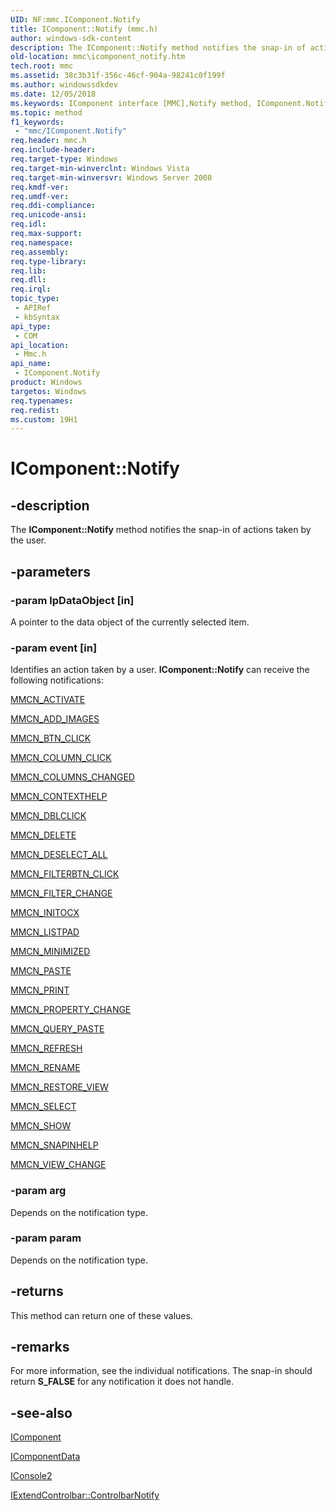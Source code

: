 ```yaml
---
UID: NF:mmc.IComponent.Notify
title: IComponent::Notify (mmc.h)
author: windows-sdk-content
description: The IComponent::Notify method notifies the snap-in of actions taken by the user.
old-location: mmc\icomponent_notify.htm
tech.root: mmc
ms.assetid: 38c3b31f-356c-46cf-904a-98241c0f199f
ms.author: windowssdkdev
ms.date: 12/05/2018
ms.keywords: IComponent interface [MMC],Notify method, IComponent.Notify, IComponent::Notify, Notify, Notify method [MMC], Notify method [MMC],IComponent interface, _slate_icomponent_notify, mmc.icomponent_notify, mmc/IComponent::Notify
ms.topic: method
f1_keywords: 
 - "mmc/IComponent.Notify"
req.header: mmc.h
req.include-header: 
req.target-type: Windows
req.target-min-winverclnt: Windows Vista
req.target-min-winversvr: Windows Server 2008
req.kmdf-ver: 
req.umdf-ver: 
req.ddi-compliance: 
req.unicode-ansi: 
req.idl: 
req.max-support: 
req.namespace: 
req.assembly: 
req.type-library: 
req.lib: 
req.dll: 
req.irql: 
topic_type:
 - APIRef
 - kbSyntax
api_type:
 - COM
api_location:
 - Mmc.h
api_name:
 - IComponent.Notify
product: Windows
targetos: Windows
req.typenames: 
req.redist: 
ms.custom: 19H1
---
```


# IComponent::Notify


## -description


The <b>IComponent::Notify</b> method notifies the snap-in of actions taken by the user.


## -parameters




### -param lpDataObject [in]

A pointer to the data object of the currently selected item.


### -param event [in]

Identifies an action taken by a user. <b>IComponent::Notify</b> can receive the following notifications:


<a href="https://docs.microsoft.com/previous-versions/windows/desktop/mmc/mmcn-activate">MMCN_ACTIVATE</a>



<a href="https://docs.microsoft.com/previous-versions/windows/desktop/mmc/mmcn-add-images">MMCN_ADD_IMAGES</a>



<a href="https://docs.microsoft.com/previous-versions/windows/desktop/mmc/mmcn-btn-click">MMCN_BTN_CLICK</a>



<a href="https://docs.microsoft.com/previous-versions/windows/desktop/mmc/mmcn-column-click">MMCN_COLUMN_CLICK</a>



<a href="https://docs.microsoft.com/previous-versions/windows/desktop/mmc/mmcn-columns-changed">MMCN_COLUMNS_CHANGED</a>



<a href="https://docs.microsoft.com/previous-versions/windows/desktop/mmc/mmcn-contexthelp">MMCN_CONTEXTHELP</a>



<a href="https://docs.microsoft.com/previous-versions/windows/desktop/mmc/mmcn-dblclick">MMCN_DBLCLICK</a>



<a href="https://docs.microsoft.com/previous-versions/windows/desktop/mmc/mmcn-delete">MMCN_DELETE</a>



<a href="https://docs.microsoft.com/previous-versions/windows/desktop/mmc/mmcn-deselect-all">MMCN_DESELECT_ALL</a>



<a href="https://docs.microsoft.com/previous-versions/windows/desktop/mmc/mmcn-filterbtn-click">MMCN_FILTERBTN_CLICK</a>



<a href="https://docs.microsoft.com/previous-versions/windows/desktop/mmc/mmcn-filter-change">MMCN_FILTER_CHANGE</a>



<a href="https://docs.microsoft.com/previous-versions/windows/desktop/mmc/mmcn-initocx">MMCN_INITOCX</a>



<a href="https://docs.microsoft.com/previous-versions/windows/desktop/mmc/mmcn-listpad">MMCN_LISTPAD</a>



<a href="https://docs.microsoft.com/previous-versions/windows/desktop/mmc/mmcn-minimized">MMCN_MINIMIZED</a>



<a href="https://docs.microsoft.com/previous-versions/windows/desktop/mmc/mmcn-paste">MMCN_PASTE</a>



<a href="https://docs.microsoft.com/previous-versions/windows/desktop/mmc/mmcn-print">MMCN_PRINT</a>



<a href="https://docs.microsoft.com/previous-versions/windows/desktop/mmc/mmcn-property-change">MMCN_PROPERTY_CHANGE</a>



<a href="https://docs.microsoft.com/previous-versions/windows/desktop/mmc/mmcn-query-paste">MMCN_QUERY_PASTE</a>



<a href="https://docs.microsoft.com/previous-versions/windows/desktop/mmc/mmcn-refresh">MMCN_REFRESH</a>



<a href="https://docs.microsoft.com/previous-versions/windows/desktop/mmc/mmcn-rename">MMCN_RENAME</a>



<a href="https://docs.microsoft.com/previous-versions/windows/desktop/mmc/mmcn-restore-view">MMCN_RESTORE_VIEW</a>



<a href="https://docs.microsoft.com/previous-versions/windows/desktop/mmc/mmcn-select">MMCN_SELECT</a>



<a href="https://docs.microsoft.com/previous-versions/windows/desktop/mmc/mmcn-show">MMCN_SHOW</a>



<a href="https://docs.microsoft.com/previous-versions/windows/desktop/mmc/mmcn-snapinhelp">MMCN_SNAPINHELP</a>



<a href="https://docs.microsoft.com/previous-versions/windows/desktop/mmc/mmcn-view-change">MMCN_VIEW_CHANGE</a>



### -param arg

Depends on the notification type.


### -param param

Depends on the notification type.


## -returns



This method can return one of these values.




## -remarks



For more information, see the individual notifications. The snap-in should return <b>S_FALSE</b> for any notification it does not handle.




## -see-also




<a href="https://docs.microsoft.com/windows/desktop/api/mmc/nn-mmc-icomponent">IComponent</a>



<a href="https://docs.microsoft.com/windows/desktop/api/mmc/nn-mmc-icomponentdata">IComponentData</a>



<a href="https://docs.microsoft.com/windows/desktop/api/mmc/nn-mmc-iconsole2">IConsole2</a>



<a href="https://docs.microsoft.com/windows/desktop/api/mmc/nf-mmc-iextendcontrolbar-controlbarnotify">IExtendControlbar::ControlbarNotify</a>
 

 

